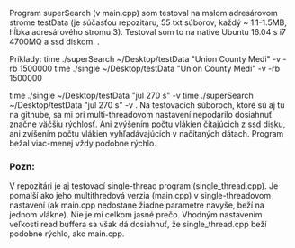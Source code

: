 Program superSearch (v main.cpp) som testoval na 
malom adresárovom strome testData (je súčasťou repozitáru, 
55 txt súborov, každý ~ 1.1-1.5MB, hĺbka adresárového stromu 3). 
Testoval som to na native Ubuntu 16.04 s i7 4700MQ a ssd diskom.
.


Príklady: 
time ./superSearch ~/Desktop/testData "Union County Medi" -v -rb 1500000
time ./single ~/Desktop/testData "Union County Medi" -v -rb 1500000

time ./single ~/Desktop/testData "jul 270 s" -v
time ./superSearch ~/Desktop/testData "jul 270 s" -v
.
Na testovacích súboroch, ktoré sú aj tu na githube, sa mi pri multi-threadovom
nastavení nepodarilo dosiahnuť značne väčšiu rýchlosť. Ani zvýšením počtu
vlákien čítajúcich z ssd disku, ani zvíšením počtu vlákien vyhľadávajúcich v 
načítaných dátach. Program bežal viac-menej vždy podobne rýchlo. 

<h3> Pozn: </h3>
V repozitári je aj testovací single-thread program (single_thread.cpp).
Je pomalší ako jeho multithredová verzia (main.cpp) v single-threadovom
nastavení (ak main.cpp nedostane žiadne parametre navyše, beží
na jednom vlákne). Nie je mi celkom jasné prečo. 
Vhodným nastavením veľkosti read buffera sa však dá 
dosiahnuť, že single_thread.cpp beží podobne rýchlo,
ako main.cpp.
